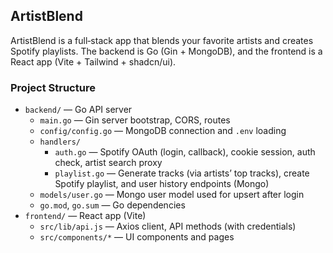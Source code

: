 ## ArtistBlend

ArtistBlend is a full‑stack app that blends your favorite artists and creates Spotify playlists. The backend is Go (Gin + MongoDB), and the frontend is a React app (Vite + Tailwind + shadcn/ui).

### Project Structure

- `backend/` — Go API server
  - `main.go` — Gin server bootstrap, CORS, routes
  - `config/config.go` — MongoDB connection and `.env` loading
  - `handlers/`
    - `auth.go` — Spotify OAuth (login, callback), cookie session, auth check, artist search proxy
    - `playlist.go` — Generate tracks (via artists’ top tracks), create Spotify playlist, and user history endpoints (Mongo)
  - `models/user.go` — Mongo user model used for upsert after login
  - `go.mod`, `go.sum` — Go dependencies
- `frontend/` — React app (Vite)
  - `src/lib/api.js` — Axios client, API methods (with credentials)
  - `src/components/*` — UI components and pages


